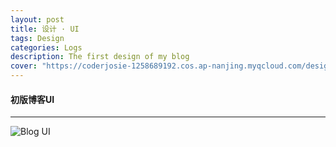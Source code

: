 ```yaml
---
layout: post
title: 设计 · UI
tags: Design
categories: Logs
description: The first design of my blog
cover: "https://coderjosie-1258689192.cos.ap-nanjing.myqcloud.com/design/blog_ui.jpg"
---
```


#### 初版博客UI

---

![Blog UI](https://coderjosie-1258689192.cos.ap-nanjing.myqcloud.com/design/blog_ui.jpg)
